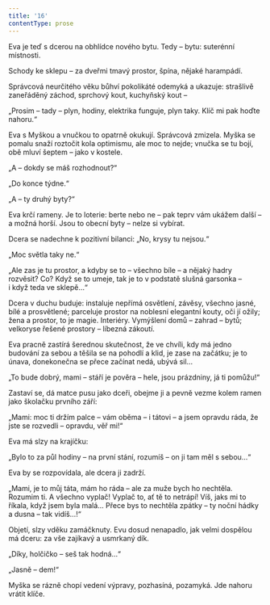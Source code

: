 ```yaml
---
title: '16'
contentType: prose
---
```


Eva je teď s dcerou na obhlídce nového bytu. Tedy – bytu: suterénní místnosti.

Schody ke sklepu – za dveřmi tmavý prostor, špína, nějaké harampádí.

Správcová neurčitého věku bůhví pokolikáté odemyká a ukazuje: strašlivě zaneřáděný záchod, sprchový kout, kuchyňský kout –

„Prosim – tady – plyn, hodiny, elektrika funguje, plyn taky. Klíč mi pak hoďte nahoru.“

Eva s Myškou a vnučkou to opatrně okukují. Správcová zmizela. Myška se pomalu snaží roztočit kola optimismu, ale moc to nejde; vnučka se tu bojí, obě mluví šeptem – jako v kostele.

„A – dokdy se máš rozhodnout?“

„Do konce týdne.“

„A – ty druhý byty?“

Eva krčí rameny. Je to loterie: berte nebo ne – pak teprv vám ukážem další – a možná horší. Jsou to obecní byty – nelze si vybírat.

Dcera se nadechne k pozitivní bilanci: „No, krysy tu nejsou.“

„Moc světla taky ne.“

„Ale zas je tu prostor, a kdyby se to – všechno bíle – a nějaký hadry rozvěsit? Co? Když se to umeje, tak je to v podstatě slušná garsonka – i když teda ve sklepě…“

Dcera v duchu buduje: instaluje nepřímá osvětlení, závěsy, všechno jasné, bílé a prosvětlené; parceluje prostor na noblesní elegantní kouty, oči jí ožily; žena a prostor, to je magie. Interiéry. Vymýšlení domů – zahrad – bytů; velkoryse řešené prostory – líbezná zákoutí.

Eva pracně zastírá šerednou skutečnost, že ve chvíli, kdy má jedno budování za sebou a těšila se na pohodlí a klid, je zase na začátku; je to únava, donekonečna se přece začínat nedá, ubývá sil…

„To bude dobrý, mami – stáří je pověra – hele, jsou prázdniny, já ti pomůžu!“

Zastaví se, dá matce pusu jako dceři, obejme ji a pevně vezme kolem ramen jako školačku prvního září:

„Mami: moc ti držím palce – vám oběma – i tátovi – a jsem opravdu ráda, že jste se rozvedli – opravdu, věř mi!“

Eva má slzy na krajíčku:

„Bylo to za půl hodiny – na první stání, rozumíš – on ji tam měl s sebou…“

Eva by se rozpovídala, ale dcera ji zadrží.

„Mami, je to můj táta, mám ho ráda – ale za muže bych ho nechtěla. Rozumim ti. A všechno vyplač! Vyplač to, ať tě to netrápí! Víš, jaks mi to říkala, když jsem byla malá… Přece bys to nechtěla zpátky – ty noční hádky a dusna – tak vidíš…!“

Objetí, slzy vděku zamáčknuty. Evu dosud nenapadlo, jak velmi dospělou má dceru: za vše zajíkavý a usmrkaný dík.

„Díky, holčičko – seš tak hodná…“

„Jasně – dem!“

Myška se rázně chopí vedení výpravy, pozhasíná, pozamyká. Jde nahoru vrátit klíče.
